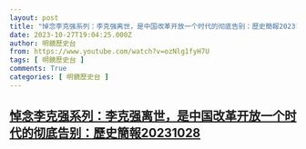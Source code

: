 ```yaml
---
layout: post
title: "悼念李克强系列：李克强离世，是中国改革开放一个时代的彻底告别：歷史簡報20231028"
date: 2023-10-27T19:04:25.000Z
author: 明鏡歷史台
from: https://www.youtube.com/watch?v=ozNlg1fyH7U
tags: [ 明鏡歷史台 ]
comments: True
categories: [ 明鏡歷史台 ]
---
```

<!--1698433465000-->
[悼念李克强系列：李克强离世，是中国改革开放一个时代的彻底告别：歷史簡報20231028](https://www.youtube.com/watch?v=ozNlg1fyH7U)
------

<div>

</div>
